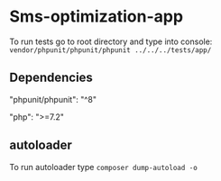 # Sms-optimization-app
To run tests go to root directory and type into console: 
```vendor/phpunit/phpunit/phpunit ../../../tests/app/```

## Dependencies
"phpunit/phpunit": "^8"

"php": ">=7.2"

## autoloader
To run autoloader type ```composer dump-autoload -o```